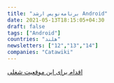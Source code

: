 ```yaml
---
title: "برنامه‌نویس ارشد Android"
date: 2021-05-13T18:15:05+04:30
draft: false
tags: ["Android"]
countries: "هلند"
newsletters: ["12","13","14"]
companies: "Catawiki"
---
```


[اقدام برای این موقعیت شغلی](https://www.catawiki.com/jobs/1599823)